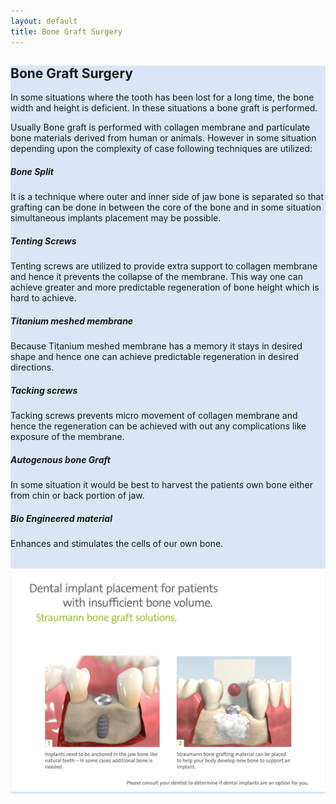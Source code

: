 ```yaml
---
layout: default
title: Bone Graft Surgery
---
```


<div class="row">
<div class="col-xs-12  featured-text no-gutters" style="background: #dae6f7;, padding: 8%;">



<h2>Bone Graft Surgery</h2>
<p>In some situations where the tooth has been lost for a long time, the bone width and height is deficient. In these situations a bone graft is performed.
</p>

<p>Usually Bone graft is performed with collagen membrane and particulate bone materials derived from human or animals. However in some situation depending upon the complexity of case following techniques are utilized:
</p>


<h5>Bone Split</h5>
<p>It is a technique where outer and inner side of jaw bone is separated so that grafting can be done in between the core of the bone and in some situation simultaneous implants placement may be possible.
</p>

<h5>Tenting Screws</h5>
<p>Tenting screws are utilized to provide extra support to collagen membrane and hence it prevents the collapse of the membrane. This way one can achieve greater and more predictable regeneration of bone height which is hard to achieve.
</p>

<h5>Titanium meshed membrane</h5>
<p>Because Titanium meshed membrane has a memory it stays in desired shape and hence one can achieve predictable regeneration in desired directions.
</p>

<h5>Tacking screws</h5>
<p>Tacking screws prevents micro movement of collagen membrane and hence the regeneration can be achieved with out any complications like exposure of the membrane.
</p>

<h5>Autogenous bone Graft</h5>
<p>In some situation it would be best to harvest the patients own bone either from chin or back portion of jaw.
</p>
<h5>Bio Engineered material</h5>
<p>Enhances and stimulates the cells of our own bone.
</p>


<p>
<br />
<img alt="Dental implant placement for insufficient bone volume" src="/images/Dental_implant_placement_for_insufficient_bone_volume.jpg" />
</p>